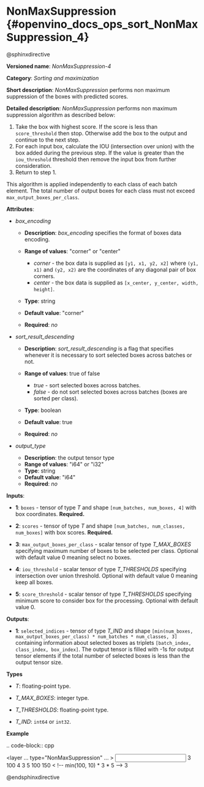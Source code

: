 # NonMaxSuppression {#openvino_docs_ops_sort_NonMaxSuppression_4}

@sphinxdirective

**Versioned name**: *NonMaxSuppression-4*

**Category**: *Sorting and maximization*

**Short description**: *NonMaxSuppression* performs non maximum suppression of the boxes with predicted scores.

**Detailed description**: *NonMaxSuppression* performs non maximum suppression algorithm as described below:

1. Take the box with highest score. If the score is less than ``score_threshold`` then stop. Otherwise add the box to the
output and continue to the next step.
2. For each input box, calculate the IOU (intersection over union) with the box added during the previous step. If the
value is greater than the ``iou_threshold`` threshold then remove the input box from further consideration.
3. Return to step 1.

This algorithm is applied independently to each class of each batch element. The total number of output boxes for each
class must not exceed ``max_output_boxes_per_class``.

**Attributes**:

* *box_encoding*

  * **Description**: *box_encoding* specifies the format of boxes data encoding.
  * **Range of values**: "corner" or "center"

    * *corner* - the box data is supplied as ``[y1, x1, y2, x2]`` where ``(y1, x1)`` and ``(y2, x2)`` are the coordinates of any diagonal pair of box corners.
    * *center* - the box data is supplied as ``[x_center, y_center, width, height]``.
  * **Type**: string
  * **Default value**: "corner"
  * **Required**: *no*

* *sort_result_descending*

  * **Description**: *sort_result_descending* is a flag that specifies whenever it is necessary to sort selected boxes across batches or not.
  * **Range of values**: true of false

    * *true* - sort selected boxes across batches.
    * *false* - do not sort selected boxes across batches (boxes are sorted per class).
  * **Type**: boolean
  * **Default value**: true
  * **Required**: *no*

* *output_type*

  * **Description**: the output tensor type
  * **Range of values**: "i64" or "i32"
  * **Type**: string
  * **Default value**: "i64"
  * **Required**: *no*

**Inputs**:

*   **1**: ``boxes`` - tensor of type *T* and shape ``[num_batches, num_boxes, 4]`` with box coordinates. **Required.**

*   **2**: ``scores`` - tensor of type *T* and shape ``[num_batches, num_classes, num_boxes]`` with box scores. **Required.**

*   **3**: ``max_output_boxes_per_class`` - scalar tensor of type *T_MAX_BOXES* specifying maximum number of boxes to be selected per class. Optional with default value 0 meaning select no boxes.

*   **4**: ``iou_threshold`` - scalar tensor of type *T_THRESHOLDS* specifying intersection over union threshold. Optional with default value 0 meaning keep all boxes.

*   **5**: ``score_threshold`` - scalar tensor of type *T_THRESHOLDS* specifying minimum score to consider box for the processing. Optional with default value 0.

**Outputs**:

*   **1**: ``selected_indices`` - tensor of type *T_IND* and shape ``[min(num_boxes, max_output_boxes_per_class) * num_batches * num_classes, 3]`` containing information about selected boxes as triplets ``[batch_index, class_index, box_index]``.
The output tensor is filled with -1s for output tensor elements if the total number of selected boxes is less than the output tensor size.

**Types**

* *T*: floating-point type.

* *T_MAX_BOXES*: integer type.

* *T_THRESHOLDS*: floating-point type.

* *T_IND*: ``int64`` or ``int32``.

**Example**

.. code-block::  cpp

  <layer ... type="NonMaxSuppression" ... >
      <data box_encoding="corner" sort_result_descending="1" output_type="i64"/>
      <input>
          <port id="0">
              <dim>3</dim>
              <dim>100</dim>
              <dim>4</dim>
          </port>
          <port id="1">
              <dim>3</dim>
              <dim>5</dim>
              <dim>100</dim>
          </port>
          <port id="2"/> <!-- 10 -->
          <port id="3"/>
          <port id="4"/>
      </input>
      <output>
          <port id="5" precision="I64">
              <dim>150</dim> < !-- min(100, 10) * 3 * 5 -->
              <dim>3</dim>
          </port>
      </output>
  </layer>


@endsphinxdirective



